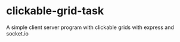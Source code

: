 # clickable-grid-task
A simple client server program with clickable grids with express and socket.io
